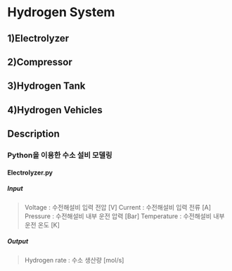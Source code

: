 Hydrogen System
===============
1)Electrolyzer
--------------
2)Compressor
------------
3)Hydrogen Tank
---------------
4)Hydrogen Vehicles
-------------------
Description
-----------
### Python을 이용한 수소 설비 모델링
#### Electrolyzer.py
##### Input
> Voltage : 수전해설비 입력 전압 [V]
> Current : 수전해설비 입력 전류 [A]
> Pressure : 수전해설비 내부 운전 압력 [Bar]
> Temperature : 수전해설비 내부 운전 온도 [K]
##### Output
> Hydrogen rate : 수소 생산량 [mol/s]
